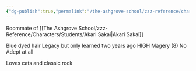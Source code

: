 ```yaml
---
{"dg-publish":true,"permalink":"/the-ashgrove-school/zzz-reference/characters/students/sally-rivers/"}
---
```


Roommate of [[The Ashgrove School/zzz-Reference/Characters/Students/Akari Sakai\|Akari Sakai]]

Blue dyed hair
Legacy but only learned two years ago
HIGH Magery (8)
No Adept at all

Loves cats and classic rock

